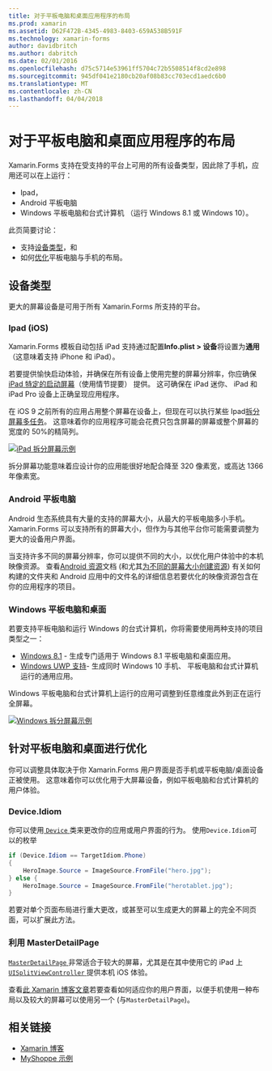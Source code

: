 ```yaml
---
title: 对于平板电脑和桌面应用程序的布局
ms.prod: xamarin
ms.assetid: D62F472B-4345-4983-8403-659A538B591F
ms.technology: xamarin-forms
author: davidbritch
ms.author: dabritch
ms.date: 02/01/2016
ms.openlocfilehash: d75c5714e53961ff5704c72b5508514f8cd2e898
ms.sourcegitcommit: 945df041e2180cb20af08b83cc703ecd1aedc6b0
ms.translationtype: MT
ms.contentlocale: zh-CN
ms.lasthandoff: 04/04/2018
---
```

# <a name="layout-for-tablet-and-desktop-apps"></a>对于平板电脑和桌面应用程序的布局

Xamarin.Forms 支持在受支持的平台上可用的所有设备类型，因此除了手机，应用还可以在上运行：

* Ipad，
* Android 平板电脑
* Windows 平板电脑和台式计算机 （运行 Windows 8.1 或 Windows 10）。

此页简要讨论：

* 支持[设备类型](#Device_Types)，和
* 如何[优化](#optimize)平板电脑与手机的布局。

<a name="Device_Types" />

## <a name="device-types"></a>设备类型

更大的屏幕设备是可用于所有 Xamarin.Forms 所支持的平台。

### <a name="ipads-ios"></a>Ipad (iOS)

Xamarin.Forms 模板自动包括 iPad 支持通过配置**Info.plist > 设备**将设置为**通用**（这意味着支持 iPhone 和 iPad）。

若要提供愉快启动体验，并确保在所有设备上使用完整的屏幕分辨率，你应确保[iPad 特定的启动屏幕](~/ios/app-fundamentals/images-icons/launch-screens.md)（使用情节提要） 提供。 这可确保在 iPad 迷你、 iPad 和 iPad Pro 设备上正确呈现应用程序。

在 iOS 9 之前所有的应用占用整个屏幕在设备上，但现在可以执行某些 Ipad[拆分屏幕多任务](~/ios/platform/multitasking.md)。
这意味着你的应用程序可能会花费只包含屏幕的屏幕或整个屏幕的宽度的 50%的精简列。

[![](tablet-images/ipad-sml.png "iPad 拆分屏幕示例")](tablet-images/ipad.png#lightbox "iPad 拆分屏幕示例")

拆分屏幕功能意味着应设计你的应用能很好地配合降至 320 像素宽，或高达 1366年像素宽。

### <a name="android-tablets"></a>Android 平板电脑

Android 生态系统具有大量的支持的屏幕大小，从最大的平板电脑多小手机。 Xamarin.Forms 可以支持所有的屏幕大小，但作为与其他平台你可能需要调整为更大的设备用户界面。

当支持许多不同的屏幕分辨率，你可以提供不同的大小，以优化用户体验中的本机映像资源。
查看[Android 资源](~/android/app-fundamentals/resources-in-android/index.md)文档 (和尤其[为不同的屏幕大小创建资源](~/android/app-fundamentals/resources-in-android/resources-for-varying-screens.md)) 有关如何构建的文件夹和 Android 应用中的文件名的详细信息若要优化的映像资源包含在你的应用程序的项目。

### <a name="windows-tablets-and-desktops"></a>Windows 平板电脑和桌面

若要支持平板电脑和运行 Windows 的台式计算机，你将需要使用两种支持的项目类型之一：

* [Windows 8.1](~/xamarin-forms/platform/windows/installation/tablet.md) -
  生成专门适用于 Windows 8.1 平板电脑和桌面应用。
* [Windows UWP 支持](~/xamarin-forms/platform/windows/installation/universal.md)-
  生成同时 Windows 10 手机、 平板电脑和台式计算机运行的通用应用。

Windows 平板电脑和台式计算机上运行的应用可调整到任意维度此外到正在运行全屏幕。

[![](tablet-images/splitscreen-sml.png "Windows 拆分屏幕示例")](tablet-images/splitscreen.png#lightbox "Windows 拆分屏幕示例")


<a name="optimize" />

## <a name="optimizing-for-tablet-and-desktop"></a>针对平板电脑和桌面进行优化

你可以调整具体取决于你 Xamarin.Forms 用户界面是否手机或平板电脑/桌面设备正被使用。 这意味着你可以优化用于大屏幕设备，例如平板电脑和台式计算机的用户体验。


### <a name="deviceidiom"></a>Device.Idiom

你可以使用[ `Device` ](~/xamarin-forms/platform/device.md)类来更改你的应用或用户界面的行为。 使用`Device.Idiom`可以的枚举

```csharp
if (Device.Idiom == TargetIdiom.Phone)
{
    HeroImage.Source = ImageSource.FromFile("hero.jpg");
} else {
    HeroImage.Source = ImageSource.FromFile("herotablet.jpg");
}
```

若要对单个页面布局进行重大更改，或甚至可以生成更大的屏幕上的完全不同页面，可以扩展此方法。

### <a name="leveraging-masterdetailpage"></a>利用 MasterDetailPage

[ `MasterDetailPage` ](https://developer.xamarin.com/api/type/Xamarin.Forms.MasterDetailPage/)非常适合于较大的屏幕，尤其是在其中使用它的 iPad 上[ `UISplitViewController` ](https://developer.xamarin.com/api/type/UIKit.UISplitViewController/)提供本机 iOS 体验。

查看[此 Xamarin 博客文章](https://blog.xamarin.com/bringing-xamarin-forms-apps-to-tablets/)若要查看如何适应你的用户界面，以便手机使用一种布局以及较大的屏幕可以使用另一个 (与`MasterDetailPage`)。



## <a name="related-links"></a>相关链接

- [Xamarin 博客](https://blog.xamarin.com/bringing-xamarin-forms-apps-to-tablets/)
- [MyShoppe 示例](https://github.com/jamesmontemagno/myshoppe)
